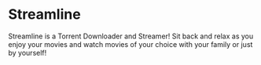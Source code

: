 # Streamline
Streamline is a Torrent Downloader and Streamer! Sit back and relax as you enjoy your movies and watch movies of your choice with your family or just by yourself!
